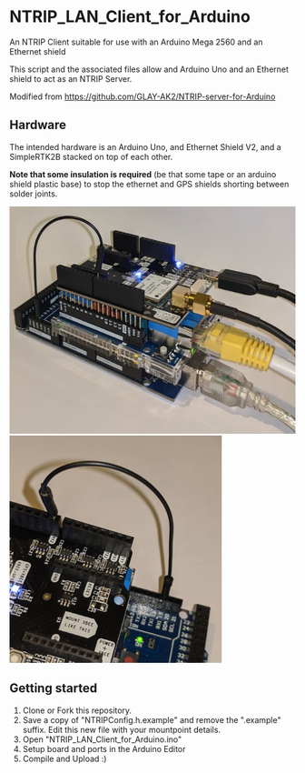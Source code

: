 # NTRIP_LAN_Client_for_Arduino
An NTRIP Client suitable for use with an Arduino Mega 2560 and an Ethernet shield

This script and the associated files allow and Arduino Uno and an Ethernet shield to act as an NTRIP Server.

Modified from https://github.com/GLAY-AK2/NTRIP-server-for-Arduino

## Hardware

The intended hardware is an Arduino Uno, and Ethernet Shield V2, and a SimpleRTK2B stacked on top of each other.

**Note that some insulation is required** (be that some tape or an arduino shield plastic base) to stop the ethernet and GPS shields shorting between solder joints.

<img src="https://github.com/MattWoodhead/NTRIP_LAN_Client_for_Arduino/blob/master/mega_stacked.png" height="400">
<img src="https://github.com/MattWoodhead/NTRIP_LAN_Client_for_Arduino/blob/master/simplertk2b_uart_to_mega.PNG" height="400">

## Getting started

1. Clone or Fork this repository.
2. Save a copy of "NTRIPConfig.h.example" and remove the ".example" suffix. Edit this new file with your mountpoint details.
3. Open "NTRIP_LAN_Client_for_Arduino.ino"
4. Setup board and ports in the Arduino Editor
5. Compile and Upload :)
